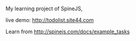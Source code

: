 My learning project of SpineJS, 

live demo: http://todolist.site44.com

Learn from http://spinejs.com/docs/example_tasks
